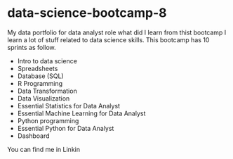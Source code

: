 # data-science-bootcamp-8
My data portfolio for data analyst role
what did I learn from thist bootcamp
I learn a lot of stuff related to data science skills. This bootcamp has 10 sprints as follow.
- Intro to data science
- Spreadsheets
- Database (SQL)
- R Programming
- Data Transformation
- Data Visualization
- Essential Statistics for Data Analyst
- Essential Machine Learning for Data Analyst
- Python programming
- Essential Python for Data Analyst
- Dashboard

You can find me in Linkin
